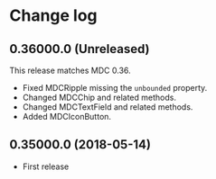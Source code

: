 Change log
==========

0.36000.0 (Unreleased)
----------------------

This release matches MDC 0.36.

* Fixed MDCRipple missing the `unbounded` property.
* Changed MDCChip and related methods.
* Changed MDCTextField and related methods.
* Added MDCIconButton.


0.35000.0 (2018-05-14)
----------------------

* First release
